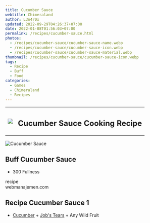 ```yaml
---
title: Cucumber Sauce
webtitle: Chimeraland
author: L3n4r0x
updated: 2022-09-29T04:26:37+07:00
date: 2022-01-08T01:56:03+07:00
permalink: /recipes/cucumber-sauce.html
photos:
  - /recipes/cucumber-sauce/cucumber-sauce-name.webp
  - /recipes/cucumber-sauce/cucumber-sauce-icon.webp
  - /recipes/cucumber-sauce/cucumber-sauce-material.webp
thumbnail: /recipes/cucumber-sauce/cucumber-sauce-icon.webp
tags:
  - Recipe
  - Buff
  - Food
categories:
  - Games
  - Chimeraland
  - Recipes
---
```


<section id="bootstrap-wrapper"><link rel="stylesheet" href="https://cdn.statically.io/gh/dimaslanjaka/Web-Manajemen/40ac3225/css/bootstrap-4.5-wrapper.css"/><div class="row mb-2"><div class="col-md-12 mb-2"><table class="table" id="post-info"><tbody><tr><td><img class="d-inline-block me-2" src="/chimeraland/recipes/cucumber-sauce/cucumber-sauce-icon.webp" width="auto" height="auto"/></td><td><h1 class="fs-5">Cucumber Sauce Cooking Recipe</h1></td></tr></tbody></table></div></div><div class="card mb-2"><div class="row g-0"><div class="col-sm-4 position-relative mb-2"><img src="/chimeraland/recipes/cucumber-sauce/cucumber-sauce-material.webp" class="card-img fit-cover w-100 h-100" alt="Cucumber Sauce" data-fancybox="true"/></div><div class="col-sm-8 mb-2"><div class="card-body"><h2 class="card-title fs-5">Buff Cucumber Sauce</h2><div class="card-text"><ul><li>300 Fullness</li></ul></div><span class="badge rounded-pill bg-dark">recipe</span></div><div class="card-footer text-end text-muted">webmanajemen.com</div></div></div></div><div class="row mb-2"><div class="col-12 col-lg-6 recipe-item mb-2"><div class="card"><div class="card-body"><h2 class="card-title fs-5">Recipe Cucumber Sauce 1</h2><div class="card-text"><ul><li><a class="text-decoration-none" href="/chimeraland/materials/cucumber.html">Cucumber</a><span> + </span><a class="text-decoration-none" href="/chimeraland/materials/job&#x27;s-tears.html">Job&#x27;s Tears</a><span> + </span>Any Wild Fruit</li></ul></div></div></div></div></div></section>
